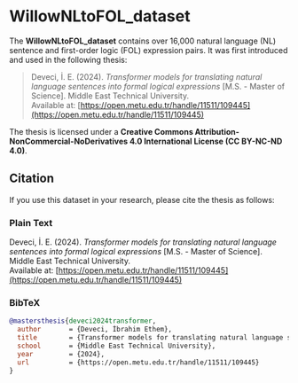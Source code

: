# WillowNLtoFOL_dataset

The **WillowNLtoFOL_dataset** contains over 16,000 natural language (NL) sentence and first-order logic (FOL) expression pairs. It was first introduced and used in the following thesis:

> Deveci, İ. E. (2024). *Transformer models for translating natural language sentences into formal logical expressions* [M.S. - Master of Science]. Middle East Technical University.  
> Available at: [https://open.metu.edu.tr/handle/11511/109445](https://open.metu.edu.tr/handle/11511/109445)  

The thesis is licensed under a **Creative Commons Attribution-NonCommercial-NoDerivatives 4.0 International License (CC BY-NC-ND 4.0)**.  

## Citation

If you use this dataset in your research, please cite the thesis as follows:

### Plain Text
Deveci, İ. E. (2024). *Transformer models for translating natural language sentences into formal logical expressions* [M.S. - Master of Science]. Middle East Technical University.  
Available at: [https://open.metu.edu.tr/handle/11511/109445](https://open.metu.edu.tr/handle/11511/109445)

### BibTeX
```bibtex
@mastersthesis{deveci2024transformer,
  author       = {Deveci, İbrahim Ethem},
  title        = {Transformer models for translating natural language sentences into formal logical expressions},
  school       = {Middle East Technical University},
  year         = {2024},
  url          = {https://open.metu.edu.tr/handle/11511/109445}
}
